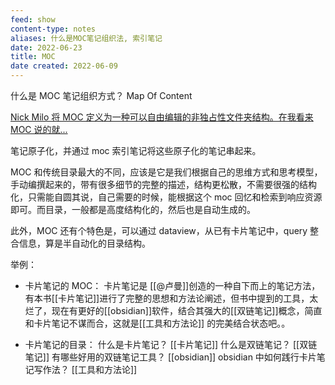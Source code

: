 ```yaml
---
feed: show
content-type: notes
aliases: 什么是MOC笔记组织法, 索引笔记
date: 2022-06-23
title: MOC
date created: 2022-06-09
---
```

什么是 MOC 笔记组织方式？ Map Of Content

[Nick Milo 将 MOC 定义为一种可以自由编辑的非独占性文件夹结构。在我看来 MOC 说的就...](cubox://highlight?id=ff8080818148abc8018148ff70e9309c)

笔记原子化，并通过 moc 索引笔记将这些原子化的笔记串起来。

MOC 和传统目录最大的不同，应该是它是我们根据自己的思维方式和思考模型，手动编撰起来的，带有很多细节的完整的描述，结构更松散，不需要很强的结构化，只需能自圆其说，自己需要的时候，能根据这个 moc 回忆和检索到响应资源即可。而目录，一般都是高度结构化的，然后也是自动生成的。

此外，MOC 还有个特色是，可以通过 dataview，从已有卡片笔记中，query 整合信息，算是半自动化的目录结构。

举例：
- 卡片笔记的 MOC：
	卡片笔记是 [[@卢曼]]创造的一种自下而上的笔记方法，有本书[[卡片笔记]]进行了完整的思想和方法论阐述，但书中提到的工具，太烂了，现在有更好的[[obsidian]]软件，结合其强大的[[双链笔记]]概念，简直和卡片笔记不谋而合，这就是[[工具和方法论]] 的完美结合状态吧。。
	
- 卡片笔记的目录：
	什么是卡片笔记？
		[[卡片笔记]]
	什么是双链笔记？
		[[双链笔记]]
	有哪些好用的双链笔记工具？
		[[obsidian]]
	obsidian 中如何践行卡片笔记写作法？
		[[工具和方法论]]
